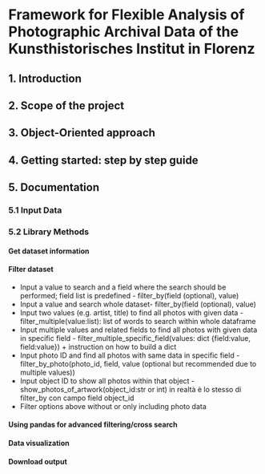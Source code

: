 # Framework for Flexible Analysis of Photographic Archival Data of the Kunsthistorisches Institut in Florenz
## 1. Introduction

## 2. Scope of the project

## 3. Object-Oriented approach

## 4. Getting started: step by step guide

## 5. Documentation

### 5.1 Input Data

### 5.2 Library Methods
#### Get dataset information
#### Filter dataset
* Input a value to search and a field where the search should be performed; field list is predefined - filter_by(field (optional), value)
* Input a value and search whole dataset- filter_by(field (optional), value)
* Input two values (e.g. artist, title) to find all photos with given data - filter_multiple(value:list): list of words to search within whole dataframe
* Input multiple values and related fields to find all photos with given data in specific field - filter_multiple_specific_field(values: dict {field:value, field:value}) + instruction on how to build a dict
* Input photo ID and find all photos with same data in specific field - filter_by_photo(photo_id, field, value (optional but recommended due to multiple values))
* Input object ID to show all photos within that object - show_photos_of_artwork(object_id:str or int) in realtà è lo stesso di filter_by con campo field object_id
* Filter options above without or only including photo data
#### Using pandas for advanced filtering/cross search
#### Data visualization
#### Download output

